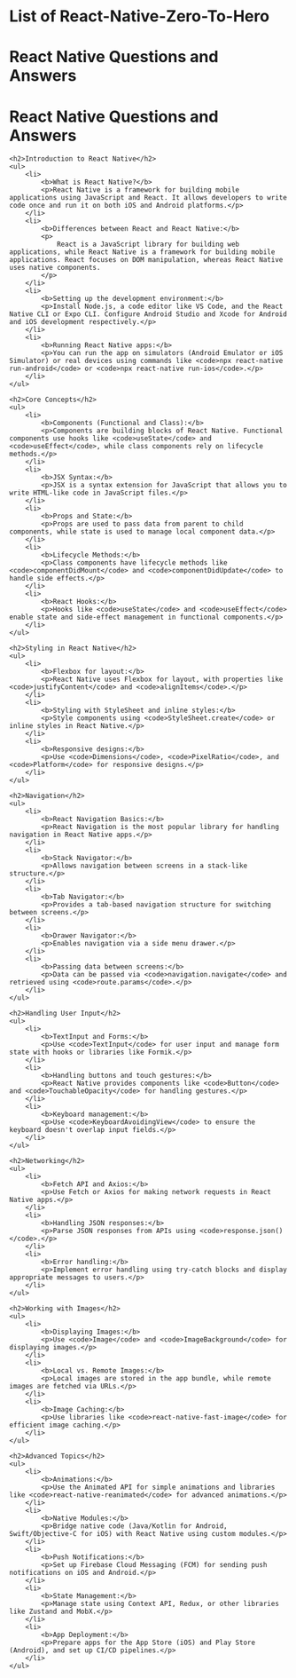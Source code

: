 # List of React-Native-Zero-To-Hero  
# React Native Questions and Answers

<!DOCTYPE html>
<html lang="en">
<head>
    <meta charset="UTF-8">
    <meta name="viewport" content="width=device-width, initial-scale=1.0">
    <title>React Native Q&A</title>
</head>
<body>
    <h1>React Native Questions and Answers</h1>

    <h2>Introduction to React Native</h2>
    <ul>
        <li>
            <b>What is React Native?</b>
            <p>React Native is a framework for building mobile applications using JavaScript and React. It allows developers to write code once and run it on both iOS and Android platforms.</p>
        </li>
        <li>
            <b>Differences between React and React Native:</b>
            <p>
                React is a JavaScript library for building web applications, while React Native is a framework for building mobile applications. React focuses on DOM manipulation, whereas React Native uses native components.
            </p>
        </li>
        <li>
            <b>Setting up the development environment:</b>
            <p>Install Node.js, a code editor like VS Code, and the React Native CLI or Expo CLI. Configure Android Studio and Xcode for Android and iOS development respectively.</p>
        </li>
        <li>
            <b>Running React Native apps:</b>
            <p>You can run the app on simulators (Android Emulator or iOS Simulator) or real devices using commands like <code>npx react-native run-android</code> or <code>npx react-native run-ios</code>.</p>
        </li>
    </ul>

    <h2>Core Concepts</h2>
    <ul>
        <li>
            <b>Components (Functional and Class):</b>
            <p>Components are building blocks of React Native. Functional components use hooks like <code>useState</code> and <code>useEffect</code>, while class components rely on lifecycle methods.</p>
        </li>
        <li>
            <b>JSX Syntax:</b>
            <p>JSX is a syntax extension for JavaScript that allows you to write HTML-like code in JavaScript files.</p>
        </li>
        <li>
            <b>Props and State:</b>
            <p>Props are used to pass data from parent to child components, while state is used to manage local component data.</p>
        </li>
        <li>
            <b>Lifecycle Methods:</b>
            <p>Class components have lifecycle methods like <code>componentDidMount</code> and <code>componentDidUpdate</code> to handle side effects.</p>
        </li>
        <li>
            <b>React Hooks:</b>
            <p>Hooks like <code>useState</code> and <code>useEffect</code> enable state and side-effect management in functional components.</p>
        </li>
    </ul>

    <h2>Styling in React Native</h2>
    <ul>
        <li>
            <b>Flexbox for layout:</b>
            <p>React Native uses Flexbox for layout, with properties like <code>justifyContent</code> and <code>alignItems</code>.</p>
        </li>
        <li>
            <b>Styling with StyleSheet and inline styles:</b>
            <p>Style components using <code>StyleSheet.create</code> or inline styles in React Native.</p>
        </li>
        <li>
            <b>Responsive designs:</b>
            <p>Use <code>Dimensions</code>, <code>PixelRatio</code>, and <code>Platform</code> for responsive designs.</p>
        </li>
    </ul>

    <h2>Navigation</h2>
    <ul>
        <li>
            <b>React Navigation Basics:</b>
            <p>React Navigation is the most popular library for handling navigation in React Native apps.</p>
        </li>
        <li>
            <b>Stack Navigator:</b>
            <p>Allows navigation between screens in a stack-like structure.</p>
        </li>
        <li>
            <b>Tab Navigator:</b>
            <p>Provides a tab-based navigation structure for switching between screens.</p>
        </li>
        <li>
            <b>Drawer Navigator:</b>
            <p>Enables navigation via a side menu drawer.</p>
        </li>
        <li>
            <b>Passing data between screens:</b>
            <p>Data can be passed via <code>navigation.navigate</code> and retrieved using <code>route.params</code>.</p>
        </li>
    </ul>

    <h2>Handling User Input</h2>
    <ul>
        <li>
            <b>TextInput and Forms:</b>
            <p>Use <code>TextInput</code> for user input and manage form state with hooks or libraries like Formik.</p>
        </li>
        <li>
            <b>Handling buttons and touch gestures:</b>
            <p>React Native provides components like <code>Button</code> and <code>TouchableOpacity</code> for handling gestures.</p>
        </li>
        <li>
            <b>Keyboard management:</b>
            <p>Use <code>KeyboardAvoidingView</code> to ensure the keyboard doesn't overlap input fields.</p>
        </li>
    </ul>

    <h2>Networking</h2>
    <ul>
        <li>
            <b>Fetch API and Axios:</b>
            <p>Use Fetch or Axios for making network requests in React Native apps.</p>
        </li>
        <li>
            <b>Handling JSON responses:</b>
            <p>Parse JSON responses from APIs using <code>response.json()</code>.</p>
        </li>
        <li>
            <b>Error handling:</b>
            <p>Implement error handling using try-catch blocks and display appropriate messages to users.</p>
        </li>
    </ul>

    <h2>Working with Images</h2>
    <ul>
        <li>
            <b>Displaying Images:</b>
            <p>Use <code>Image</code> and <code>ImageBackground</code> for displaying images.</p>
        </li>
        <li>
            <b>Local vs. Remote Images:</b>
            <p>Local images are stored in the app bundle, while remote images are fetched via URLs.</p>
        </li>
        <li>
            <b>Image Caching:</b>
            <p>Use libraries like <code>react-native-fast-image</code> for efficient image caching.</p>
        </li>
    </ul>

    <h2>Advanced Topics</h2>
    <ul>
        <li>
            <b>Animations:</b>
            <p>Use the Animated API for simple animations and libraries like <code>react-native-reanimated</code> for advanced animations.</p>
        </li>
        <li>
            <b>Native Modules:</b>
            <p>Bridge native code (Java/Kotlin for Android, Swift/Objective-C for iOS) with React Native using custom modules.</p>
        </li>
        <li>
            <b>Push Notifications:</b>
            <p>Set up Firebase Cloud Messaging (FCM) for sending push notifications on iOS and Android.</p>
        </li>
        <li>
            <b>State Management:</b>
            <p>Manage state using Context API, Redux, or other libraries like Zustand and MobX.</p>
        </li>
        <li>
            <b>App Deployment:</b>
            <p>Prepare apps for the App Store (iOS) and Play Store (Android), and set up CI/CD pipelines.</p>
        </li>
    </ul>
</body>
</html>
